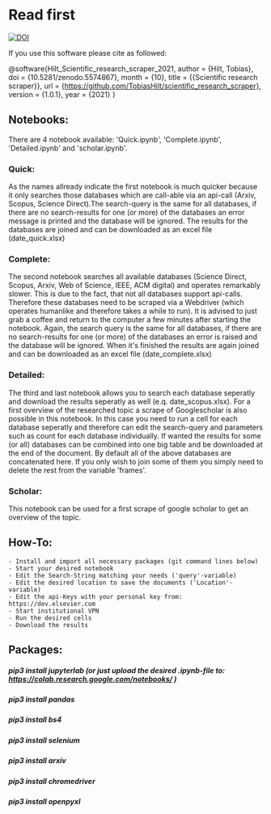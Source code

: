 # Read first

[![DOI](https://zenodo.org/badge/DOI/10.5281/zenodo.5574867.svg)](https://doi.org/10.5281/zenodo.5574867)

If you use this software please cite as followed:

@software{Hilt_Scientific_research_scraper_2021,
author = {Hilt, Tobias},
doi = {10.5281/zenodo.5574867},
month = {10},
title = {{Scientific research scraper}},
url = {https://github.com/TobiasHilt/scientific_research_scraper},
version = {1.0.1},
year = {2021}
}


## Notebooks:
There are 4 notebook available: 'Quick.ipynb', 'Complete.ipynb', 'Detailed.ipynb' and 'scholar.ipynb'.
### Quick:
As the names allready indicate the first notebook is much quicker because it only searches those databases which are call-able via an api-call (Arxiv, Scopus, Science Direct).The search-query is the same for all databases, if there are no search-results for one (or more) of the databases an error message is printed and the database will be ignored. The results for the databases are joined and can be downloaded as an excel file (date_quick.xlsx)

### Complete:
The second notebook searches all available databases (Science Direct, Scopus, Arxiv, Web of Science, IEEE, ACM digital) and operates remarkably slower. This is due to the fact, that not all databases support api-calls. Therefore these databases need to be scraped via a Webdriver (which operates humanlike and therefore takes a while to run). It is advised to just grab a coffee and return to the computer a few minutes after starting the notebook. Again, the search query is the same for all databases, if there are no search-results for one (or more) of the databases an error is raised and the database will be ignored. When it's finished the results are again joined and can be downloaded as an excel file (date_complete.xlsx)

### Detailed:
The third and last notebook allows you to search each database seperatly and download the results seperatly as well (e.q. date_scopus.xlsx). For a first overview of the researched topic a scrape of Googlescholar is also possible in this notebook.
In this case you need to run a cell for each database seperatly and therefore can edit the search-query and parameters such as count for each database individually. If wanted the results for some (or all) databases can be combined into one big table and be downloaded at the end of the document. By default all of the above databases are concatenated here. If you only wish to join some of them you simply need to delete the rest from the variable 'frames'.

### Scholar:
This notebook can be used for a first scrape of google scholar to get an overview of the topic. 

## How-To:

    - Install and import all necessary packages (git command lines below)
    - Start your desired notebook
    - Edit the Search-String matching your needs ('query'-variable)
    - Edit the desired location to save the documents ('Location'-variable)
    - Edit the api-Keys with your personal key from: https://dev.elsevier.com
    - Start institutional VPN
    - Run the desired cells 
    - Download the results
    
    

## Packages:

##### pip3 install jupyterlab (or just upload the desired .ipynb-file to: https://colab.research.google.com/notebooks/ )
##### pip3 install pandas
##### pip3 install bs4
##### pip3 install selenium
##### pip3 install arxiv
##### pip3 install chromedriver
##### pip3 install openpyxl





    
 
